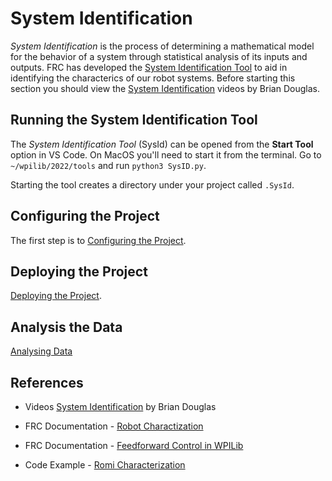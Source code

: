 # System Identification
*System Identification* is the process of determining a mathematical model for the behavior of a system through statistical analysis of its inputs and outputs.  FRC has developed the [System Identification Tool](https://docs.wpilib.org/en/stable/docs/software/pathplanning/robot-characterization/introduction.html#introduction-to-robot-characterization) to aid in identifying the characterics of our robot systems.  Before starting this section you should view the [System Identification](https://www.youtube.com/playlist?list=PLlmlmzye-q9gC7DwJ0xObASeOWUeADxJW) videos by Brian Douglas.

## Running the System Identification Tool
The *System Identification Tool* (SysId) can be opened from the **Start Tool** option in VS Code. On MacOS you'll need to start it from the terminal.  Go to `~/wpilib/2022/tools` and run `python3 SysID.py`. 

Starting the tool creates a directory under your project called `.SysId`.

## Configuring the Project
The first step is to [Configuring the Project](https://docs.wpilib.org/en/stable/docs/software/pathplanning/robot-characterization/configuring-project.html#configuring-a-project). 

## Deploying the Project

[Deploying the Project](https://docs.wpilib.org/en/stable/docs/software/pathplanning/robot-characterization/configuring-project.html#deploying-project).

## Analysis the Data
[Analysing Data](https://docs.wpilib.org/en/stable/docs/software/pathplanning/robot-characterization/analyzing-data.html)

<!-- ## Robot Characterization Lab
Run robot characterization for your Romi.  Look at the results and add the following constants to your *Constants* file.  Note, that the values for your Romi may be different from the example below.

    // Dynamical constants
    public static final double kMaxSpeedMetersPerSecond = 0.5;
    public static final double kMaxAccelMetersPerSecondSquared = 0.5;

    // The linear velocity gain, volts per (meter per second)
    public static final double kvVoltSecondsPerMeter = 9.7;
    // The angular velocity gain, volts per (radians per second)
    public static final double kvVoltSecondsPerRadian = 0.345; -->

## References
- Videos [System Identification](https://www.youtube.com/playlist?list=PLlmlmzye-q9gC7DwJ0xObASeOWUeADxJW) by Brian Douglas

- FRC Documentation - [Robot Charactization](https://docs.wpilib.org/en/stable/docs/software/wpilib-tools/robot-characterization/index.html)

- FRC Documentation - [Feedforward Control in WPILib](https://docs.wpilib.org/en/stable/docs/software/advanced-controls/controllers/feedforward.html#feedforward-control-in-wpilib)

- Code Example - [Romi Characterization](https://github.com/bb-frc-workshops/romi-examples/tree/main/romi-characterization)